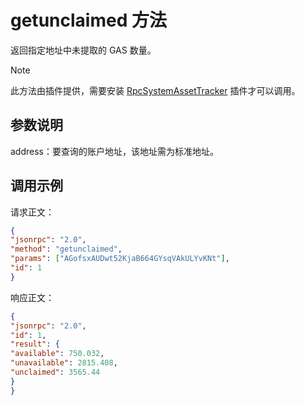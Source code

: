 # getunclaimed 方法

返回指定地址中未提取的 GAS 数量。

> [!Note]
>
> 此方法由插件提供，需要安装 [RpcSystemAssetTracker](https://github.com/neo-project/neo-plugins/releases) 插件才可以调用。

## 参数说明

address：要查询的账户地址，该地址需为标准地址。

## 调用示例

请求正文：

```json
{
"jsonrpc": "2.0",
"method": "getunclaimed",
"params": ["AGofsxAUDwt52KjaB664GYsqVAkULYvKNt"],
"id": 1
}
```

响应正文：

```json
{
"jsonrpc": "2.0",
"id": 1,
"result": {
"available": 750.032,
"unavailable": 2815.408,
"unclaimed": 3565.44
}
}

```


